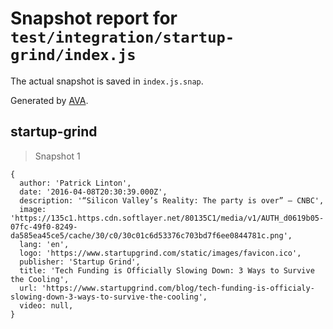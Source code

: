 # Snapshot report for `test/integration/startup-grind/index.js`

The actual snapshot is saved in `index.js.snap`.

Generated by [AVA](https://avajs.dev).

## startup-grind

> Snapshot 1

    {
      author: 'Patrick Linton',
      date: '2016-04-08T20:30:39.000Z',
      description: '“Silicon Valley’s Reality: The party is over” – CNBC',
      image: 'https://135c1.https.cdn.softlayer.net/80135C1/media/v1/AUTH_d0619b05-07fc-49f0-8249-da585ea45ce5/cache/30/c0/30c01c6d53376c703bd7f6ee0844781c.png',
      lang: 'en',
      logo: 'https://www.startupgrind.com/static/images/favicon.ico',
      publisher: 'Startup Grind',
      title: 'Tech Funding is Officially Slowing Down: 3 Ways to Survive the Cooling',
      url: 'https://www.startupgrind.com/blog/tech-funding-is-officialy-slowing-down-3-ways-to-survive-the-cooling',
      video: null,
    }
